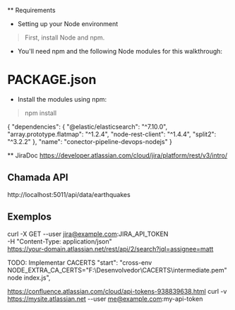 ** Requirements

* Setting up your Node environment
> First, install Node and npm.

* You'll need npm and the following Node modules for this walkthrough:


# PACKAGE.json

* Install the modules using npm:

> npm install <dependencies> 

{
  "dependencies": {
    "@elastic/elasticsearch": "^7.10.0",
    "array.prototype.flatmap": "^1.2.4",
    "node-rest-client": "^1.4.4",
    "split2": "^3.2.2"
  },
  "name": "conector-pipeline-devops-nodejs"
}


** JiraDoc
https://developer.atlassian.com/cloud/jira/platform/rest/v3/intro/


## Chamada API
http://localhost:5011/api/data/earthquakes

## Exemplos
curl -X GET --user jira@example.com:JIRA_API_TOKEN \
   -H "Content-Type: application/json"  \
   https://your-domain.atlassian.net/rest/api/2/search?jql=assignee=matt



   TODO: Implementar CACERTS
   "start": "cross-env NODE_EXTRA_CA_CERTS=\"F:\\Desenvolvedor\\CACERTS\\intermediate.pem\" node index.js",



https://confluence.atlassian.com/cloud/api-tokens-938839638.html
   curl -v https://mysite.atlassian.net --user me@example.com:my-api-token




   